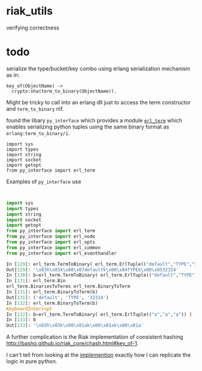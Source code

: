 # riak_utils

verifying correctness

# todo 

serialize the type/bucket/key combo using erlang serialization mechanism as in:

```
key_of(ObjectName) ->         
  crypto:sha(term_to_binary(ObjectName)).
```

Might be tricky to call into an erlang dll just to access the term constructor and `term_to_binary` nif.

found the libary `py_interface` which provides a module [`erl_term`](https://github.com/skysbird/py_interface/blob/master/py_interface/erl_term.py) which enables serializing python tuples using the same binary format as `erlang:term_to_binary/1`.

```
import sys
import types
import string
import socket
import getopt
from py_interface import erl_term
```

Examples of `py_interface` use

```python


import sys
import types
import string
import socket
import getopt
from py_interface import erl_term
from py_interface import erl_node
from py_interface import erl_opts
from py_interface import erl_common
from py_interface import erl_eventhandler

In [129]: erl_term.TermToBinary( erl_term.ErlTuple(("default","TYPE","32324")) )
Out[129]: '\x83h\x03k\x00\x07defaultk\x00\x04TYPEk\x00\x0532324'
In [130]: b=erl_term.TermToBinary( erl_term.ErlTuple(("default","TYPE","32324")) )
In [131]: erl_term.Bin
erl_term.BinariesToTerms erl_term.BinaryToTerm
In [131]: erl_term.BinaryToTerm(b)
Out[131]: ('default', 'TYPE', '32324')
In [132]: erl_term.BinaryToTerm(b)
KeyboardInterrupt
In [132]: b=erl_term.TermToBinary( erl_term.ErlTuple(("a","a","a")) )
In [133]: b
Out[133]: '\x83h\x03k\x00\x01ak\x00\x01ak\x00\x01a'

```

A further complication is the Riak implementation of consistent hashing http://basho.github.io/riak_core/chash.html#key_of-1. 

I can't tell from looking at the [implemention](https://github.com/basho/riak_core/blob/ddab30a9f86c0e6566d788731ab2596a40e2729a/src/chash.erl) exactly how I can replicate the logic in pure python.








